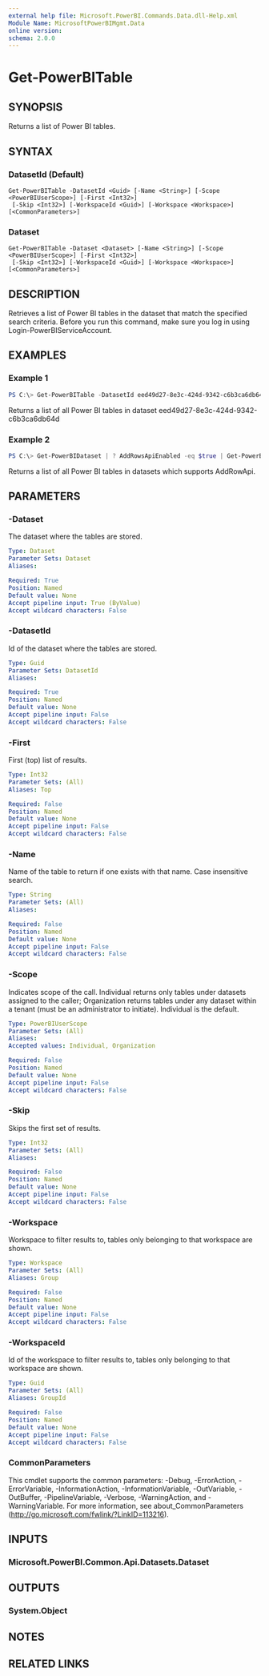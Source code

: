 ```yaml
---
external help file: Microsoft.PowerBI.Commands.Data.dll-Help.xml
Module Name: MicrosoftPowerBIMgmt.Data
online version:
schema: 2.0.0
---
```


# Get-PowerBITable

## SYNOPSIS
Returns a list of Power BI tables.

## SYNTAX

### DatasetId (Default)
```
Get-PowerBITable -DatasetId <Guid> [-Name <String>] [-Scope <PowerBIUserScope>] [-First <Int32>]
 [-Skip <Int32>] [-WorkspaceId <Guid>] [-Workspace <Workspace>] [<CommonParameters>]
```

### Dataset
```
Get-PowerBITable -Dataset <Dataset> [-Name <String>] [-Scope <PowerBIUserScope>] [-First <Int32>]
 [-Skip <Int32>] [-WorkspaceId <Guid>] [-Workspace <Workspace>] [<CommonParameters>]
```

## DESCRIPTION
Retrieves a list of Power BI tables in the dataset that match the specified search criteria.
Before you run this command, make sure you log in using Login-PowerBIServiceAccount. 

## EXAMPLES

### Example 1
```powershell
PS C:\> Get-PowerBITable -DatasetId eed49d27-8e3c-424d-9342-c6b3ca6db64d
```

Returns a list of all Power BI tables in dataset eed49d27-8e3c-424d-9342-c6b3ca6db64d

### Example 2
```powershell
PS C:\> Get-PowerBIDataset | ? AddRowsApiEnabled -eq $true | Get-PowerBITable
```

Returns a list of all Power BI tables in datasets which supports AddRowApi.

## PARAMETERS

### -Dataset
The dataset where the tables are stored.

```yaml
Type: Dataset
Parameter Sets: Dataset
Aliases:

Required: True
Position: Named
Default value: None
Accept pipeline input: True (ByValue)
Accept wildcard characters: False
```

### -DatasetId
Id of the dataset where the tables are stored.

```yaml
Type: Guid
Parameter Sets: DatasetId
Aliases:

Required: True
Position: Named
Default value: None
Accept pipeline input: False
Accept wildcard characters: False
```

### -First
First (top) list of results.

```yaml
Type: Int32
Parameter Sets: (All)
Aliases: Top

Required: False
Position: Named
Default value: None
Accept pipeline input: False
Accept wildcard characters: False
```

### -Name
Name of the table to return if one exists with that name. Case insensitive search.

```yaml
Type: String
Parameter Sets: (All)
Aliases:

Required: False
Position: Named
Default value: None
Accept pipeline input: False
Accept wildcard characters: False
```

### -Scope
Indicates scope of the call. Individual returns only tables under datasets assigned to the caller; Organization returns tables under any dataset within a tenant (must be an administrator to initiate). Individual is the default.

```yaml
Type: PowerBIUserScope
Parameter Sets: (All)
Aliases:
Accepted values: Individual, Organization

Required: False
Position: Named
Default value: None
Accept pipeline input: False
Accept wildcard characters: False
```

### -Skip
Skips the first set of results.

```yaml
Type: Int32
Parameter Sets: (All)
Aliases:

Required: False
Position: Named
Default value: None
Accept pipeline input: False
Accept wildcard characters: False
```

### -Workspace
Workspace to filter results to, tables only belonging to that workspace are shown.

```yaml
Type: Workspace
Parameter Sets: (All)
Aliases: Group

Required: False
Position: Named
Default value: None
Accept pipeline input: False
Accept wildcard characters: False
```

### -WorkspaceId
Id of the workspace to filter results to, tables only belonging to that workspace are shown.

```yaml
Type: Guid
Parameter Sets: (All)
Aliases: GroupId

Required: False
Position: Named
Default value: None
Accept pipeline input: False
Accept wildcard characters: False
```

### CommonParameters
This cmdlet supports the common parameters: -Debug, -ErrorAction, -ErrorVariable, -InformationAction, -InformationVariable, -OutVariable, -OutBuffer, -PipelineVariable, -Verbose, -WarningAction, and -WarningVariable. For more information, see about_CommonParameters (http://go.microsoft.com/fwlink/?LinkID=113216).

## INPUTS

### Microsoft.PowerBI.Common.Api.Datasets.Dataset

## OUTPUTS

### System.Object

## NOTES

## RELATED LINKS
